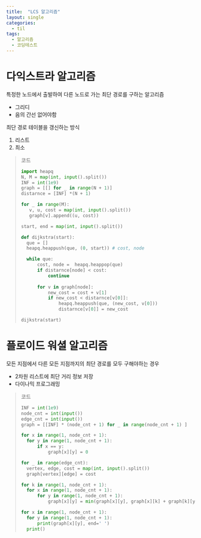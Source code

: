 ```yaml
---
title:  "LCS 알고리즘"
layout: single
categories:
  - til
tags:
  - 알고리즘
  - 코딩테스트
---
```


# 다익스트라 알고리즘
특정한 노드에서 출발하여 다른 노드로 가는 최단 경로를 구하는 알고리즘

- 그리디
- 음의 간선 없어야함

최단 경로 테이블을 갱신하는 방식

1. 리스트
2. 최소 

> 코드
> ```python
> import heapq
> N, M = map(int, input().split())
> INF = int(1e9)
> graph = [[] for _ in range(N + 1)]
> distarnce = [INF] *(N + 1)
> 
> for _ in range(M):
>    v, u, cost = map(int, input().split())
>    graph[v].append((u, cost))
>
> start, end = map(int, input().split())
>
> def dijkstra(start):
>   que = []
>   heapq.heappush(que, (0, start)) # cost, node
>
>   while que:
>       cost, node =  heapq.heappop(que)
>       if distarnce[node] < cost:
>           continue
>        
>       for v in graph[node]:
>           new_cost = cost + v[1]
>           if new_cost < distarnce[v[0]]:
>               heapq.heappush(que, (new_cost, v[0]))
>               distarnce[v[0]] = new_cost
>
> dijkstra(start)
>```

# 플로이드 워셜 알고리즘
모든 지점에서 다른 모든 지점까지의 최단 경로를 모두 구해야하는 경우

- 2차원 리스트에 최단 거리 정보 저장
- 다이나믹 프로그래밍

> 코드
> ```python
> INF = int(1e9)
> node_cnt = int(input())
> edge_cnt = int(input())
> graph = [[INF] * (node_cnt + 1) for _ in range(node_cnt + 1) ]
> 
> for x in range(1, node_cnt + 1):
>   for y in range(1, node_cnt + 1):
>       if x == y:
>           graph[x][y] = 0           
>
> for _ in range(edge_cnt):
>   vertex, edge, cost = map(int, input().split())
>   graph[vertex][edge] = cost
>
> for k in range(1, node_cnt + 1):
>   for x in range(1, node_cnt + 1):
>       for y in range(1, node_cnt + 1):
>           graph[x][y] = min(graph[x][y], graph[x][k] + graph[k][y])
>
> for x in range(1, node_cnt + 1):
>   for y in range(1, node_cnt + 1):
>       print(graph[x][y], end=' ')
>   print()
> ```
